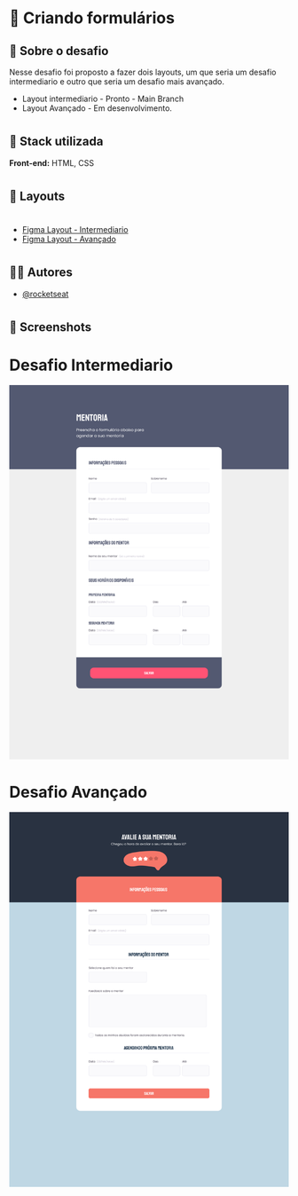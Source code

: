 # 🚀 Criando formulários

## 🎯 Sobre o desafio

Nesse desafio foi proposto a fazer dois layouts, um que seria um desafio intermediario e outro que seria um desafio mais avançado.

- Layout intermediario - Pronto - Main Branch
- Layout Avançado - Em desenvolvimento.

#

## 📝 Stack utilizada

**Front-end:** HTML, CSS

#

## 🎨 Layouts

#

- [Figma Layout - Intermediario](<https://www.figma.com/file/gsRjaJVDY9Cv0fCmxnDzjZ/Stage-03---Formul%C3%A1rio-intermedi%C3%A1rio-(Copy)>)
- [Figma Layout - Avançado](<https://www.figma.com/file/Tz48jG7G8O656B4NwJNNNU/Stage-03---Formul%C3%A1rio-avan%C3%A7ado-(Copy)>)

#

## 🧑‍💻 Autores

- [@rocketseat](https://www.instagram.com/rocketseat/)

#

## 🤳 Screenshots

#

# Desafio Intermediario

![Layout Intermediario](./images/desafiointer.png)

#

# Desafio Avançado

![Layout Avançado](./images/desafioavan.png)

